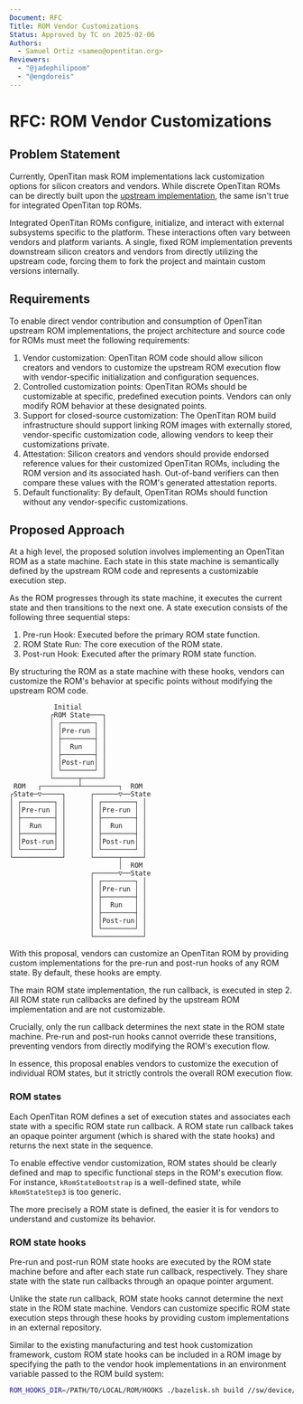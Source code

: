 ```yaml
---
Document: RFC
Title: ROM Vendor Customizations
Status: Approved by TC on 2025-02-06
Authors:
  - Samuel Ortiz <sameo@opentitan.org>
Reviewers:
  - "@jadephilipoom"
  - "@engdoreis"
---
```


# RFC: ROM Vendor Customizations

## Problem Statement

Currently, OpenTitan mask ROM implementations lack customization options for silicon creators and vendors. While discrete OpenTitan ROMs can be directly built upon the [upstream implementation](https://github.com/lowRISC/opentitan/tree/master/sw/device/silicon_creator/rom), the same isn't true for integrated OpenTitan top ROMs.

Integrated OpenTitan ROMs configure, initialize, and interact with external subsystems specific to the platform. These interactions often vary between vendors and platform variants. A single, fixed ROM implementation prevents downstream silicon creators and vendors from directly utilizing the upstream code, forcing them to fork the project and maintain custom versions internally.

## Requirements

To enable direct vendor contribution and consumption of OpenTitan upstream ROM implementations, the project architecture and source code for ROMs must meet the following requirements:

1. Vendor customization: OpenTitan ROM code should allow silicon creators and vendors to customize the upstream ROM execution flow with vendor-specific initialization and configuration sequences.
2. Controlled customization points: OpenTitan ROMs should be customizable at specific, predefined execution points. Vendors can only modify ROM behavior at these designated points.
3. Support for closed-source customization: The OpenTitan ROM build infrastructure should support linking ROM images with externally stored, vendor-specific customization code, allowing vendors to keep their customizations private.
4. Attestation: Silicon creators and vendors should provide endorsed reference values for their customized OpenTitan ROMs, including the ROM version and its associated hash. Out-of-band verifiers can then compare these values with the ROM's generated attestation reports.
5. Default functionality: By default, OpenTitan ROMs should function without any vendor-specific customizations.

## Proposed Approach

At a high level, the proposed solution involves implementing an OpenTitan ROM as a state machine. Each state in this state machine is semantically defined by the upstream ROM code and represents a customizable execution step.

As the ROM progresses through its state machine, it executes the current state and then transitions to the next one. A state execution consists of the following three sequential steps:

1. Pre-run Hook: Executed before the primary ROM state function.
2. ROM State Run: The core execution of the ROM state.
3. Post-run Hook: Executed after the primary ROM state function.

By structuring the ROM as a state machine with these hooks, vendors can customize the ROM's behavior at specific points without modifying the upstream ROM code.

```
           Initial
          ┌ROM State───┐
          │ ┌────────┐ │
          │ │Pre-run │ │
          │ ├────────┤ │
          │ │  Run   │ │
          │ ├────────┤ │
          │ │Post-run│ │
          │ └────────┘ │
          └──────┬─────┘
 ROM   ┌─────────┴─────────┐  ROM
┌State─▽─────┐      ┌──────▽──State
│ ┌────────┐ │      │ ┌────────┐ │
│ │Pre-run │ │      │ │Pre-run │ │
│ ├────────┤ │      │ ├────────┤ │
│ │  Run   │ │      │ │  Run   │ │
│ ├────────┤ │      │ ├────────┤ │
│ │Post-run│ │      │ │Post-run│ │
│ └────────┘ │      │ └────────┘ │
└────────────┘      └──────┬─────┘
                           │  ROM
                    ┌──────▽──State
                    │ ┌────────┐ │
                    │ │Pre-run │ │
                    │ ├────────┤ │
                    │ │  Run   │ │
                    │ ├────────┤ │
                    │ │Post-run│ │
                    │ └────────┘ │
                    └────────────┘
```

With this proposal, vendors can customize an OpenTitan ROM by providing custom implementations for the pre-run and post-run hooks of any ROM state. By default, these hooks are empty.

The main ROM state implementation, the run callback, is executed in step 2. All ROM state run callbacks are defined by the upstream ROM implementation and are not customizable.

Crucially, only the run callback determines the next state in the ROM state machine. Pre-run and post-run hooks cannot override these transitions, preventing vendors from directly modifying the ROM's execution flow.

In essence, this proposal enables vendors to customize the execution of individual ROM states, but it strictly controls the overall ROM execution flow.

### ROM states

Each OpenTitan ROM defines a set of execution states and associates each state with a specific ROM state run callback. A ROM state run callback takes an opaque pointer argument (which is shared with the state hooks) and returns the next state in the sequence.

To enable effective vendor customization, ROM states should be clearly defined and map to specific functional steps in the ROM's execution flow. For instance, `kRomStateBootstrap` is a well-defined state, while `kRomStateStep3` is too generic.

The more precisely a ROM state is defined, the easier it is for vendors to understand and customize its behavior.

### ROM state hooks

Pre-run and post-run ROM state hooks are executed by the ROM state machine before and after each state run callback, respectively. They share state with the state run callbacks through an opaque pointer argument.

Unlike the state run callback, ROM state hooks cannot determine the next state in the ROM state machine. Vendors can customize specific ROM state execution steps through these hooks by providing custom implementations in an external repository.

Similar to the existing manufacturing and test hook customization framework, custom ROM state hooks can be included in a ROM image by specifying the path to the vendor hook implementations in an environment variable passed to the ROM build system:

``` bash
ROM_HOOKS_DIR=/PATH/TO/LOCAL/ROM/HOOKS ./bazelisk.sh build //sw/device/silicon_creator/rom:mask_rom
```

